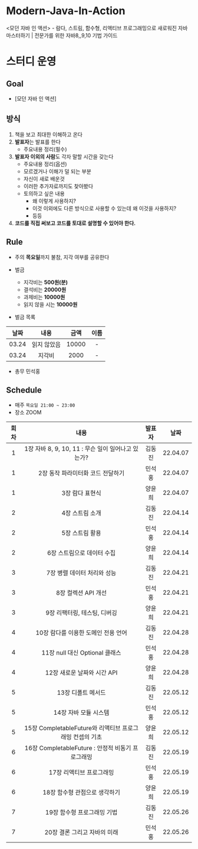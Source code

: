 # Modern-Java-In-Action
&lt;모던 자바 인 액션> - 람다, 스트림, 함수형, 리액티브 프로그래밍으로 새로워진 자바 마스터하기 | 전문가를 위한 자바8,,9,10 기법 가이드

# 스터디 운영

## Goal
* [모던 자바 인 액션]

## 방식
1. 책을 보고 최대한 이해하고 온다
2. **발표자**는 발표를 한다
    - 주요내용 정리(필수)
3. **발표자 이외의 사람**도 각자 말할 시간을 갖는다
    - 주요내용 정리(옵션)
    - 모르겠거나 이해가 덜 되는 부분
    - 자신이 새로 배운것
    - 이러한 추가자료까지도 찾아봤다
    - 토의하고 싶은 내용
        - 왜 이렇게 사용하지?
        - 이것 이외에도 다른 방식으로 사용할 수 있는데 왜 이것을 사용하지?
        - 등등
 4. <b>코드를 직접 써보고 코드를 토대로 설명할 수 있어야 한다.</b>
        
## Rule
- 주의 **목요일**까지 불참, 지각 여부를 공유한다
- 벌금
    - 지각비는 **500원(분)**
    - 결석비는 **20000원**
    - 과제비는 **10000원**
    - 읽지 않을 시는 **10000원**
    
- 벌금 목록  
  
|날짜|내용|금액|이름|  
| :---: | :---: | :---: | :---: |  
|03.24|읽지 않았음|10000| - |  
|03.24|지각비|2000| - |  

- 총무 민석홍

## Schedule
- 매주  `목요일 21:00 ~ 23:00`  
- 장소 ZOOM

|회차|내용|발표자|날짜|
| :---: | :---: | :---: | :---: |
| 1 | 1장 자바 8, 9, 10, 11 : 무슨 일이 일어나고 있는가? | 김동진 | 22.04.07 |
| 1 | 2장 동작 파라미터화 코드 전달하기 | 민석홍 | 22.04.07 |
| 1 | 3장 람다 표현식 | 양윤희 | 22.04.07 |
| 2 | 4장 스트림 소개 | 김동진 | 22.04.14 |
| 2 | 5장 스트림 활용 | 민석홍 | 22.04.14 |
| 2 | 6장 스트림으로 데이터 수집 | 양윤희 | 22.04.14 |
| 3 | 7장 병렬 데이터 처리와 성능 | 김동진 | 22.04.21 |
| 3 | 8장 컬렉션 API 개선 | 민석홍 | 22.04.21 |
| 3 | 9장 리팩터링, 테스팅, 디버깅 | 양윤희 | 22.04.21 |
| 4 | 10장 람다를 이용한 도메인 전용 언어 | 김동진 | 22.04.28 |
| 4 | 11장 null 대신 Optional 클래스 | 민석홍 | 22.04.28 |
| 4 | 12장 새로운 날짜와 시간 API | 양윤희 | 22.04.28 |
| 5 | 13장 디폴트 메서드 | 김동진 | 22.05.12 |
| 5 | 14장 자바 모듈 시스템 | 민석홍 | 22.05.12 |
| 5 | 15장 CompletableFuture와 리액티브 프로그래밍 컨셉의 기초 | 양윤희 | 22.05.12 |
| 6 | 16장 CompletableFuture : 안정적 비동기 프로그래밍 | 김동진 | 22.05.19 |
| 6 | 17장 리액티브 프로그래밍 | 민석홍 | 22.05.19 |
| 6 | 18장 함수형 관점으로 생각하기 | 양윤희 | 22.05.19 |
| 7 | 19장 함수형 프로그래밍 기법 | 김동진 | 22.05.26 |
| 7 | 20장 결론 그리고 자바의 미래 | 민석홍 | 22.05.26 |











